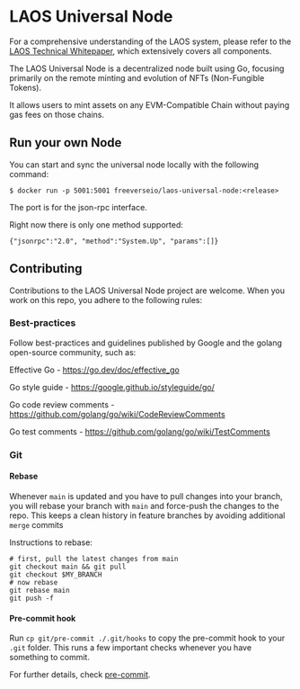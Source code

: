 # LAOS Universal Node

For a comprehensive understanding of the LAOS system, please refer to the [LAOS Technical Whitepaper](https://github.com/freeverseio/laos-whitepaper/blob/main/laos.pdf), which extensively covers all components.

The LAOS Universal Node is a decentralized node built using Go, focusing primarily on the remote minting and evolution of NFTs (Non-Fungible Tokens).

It allows users to mint assets on any EVM-Compatible Chain without paying gas fees on those chains.

## Run your own Node

You can start and sync the universal node locally with the following command:
```
$ docker run -p 5001:5001 freeverseio/laos-universal-node:<release> 
```

The port is for the json-rpc interface.

Right now there is only one method supported:

```
{"jsonrpc":"2.0", "method":"System.Up", "params":[]}
```


## Contributing

Contributions to the LAOS Universal Node project are welcome. When you work on this repo, you adhere to the following rules:

### Best-practices
Follow best-practices and guidelines published by Google and the golang open-source community, such as:

Effective Go - https://go.dev/doc/effective_go

Go style guide - https://google.github.io/styleguide/go/

Go code review comments - https://github.com/golang/go/wiki/CodeReviewComments

Go test comments - https://github.com/golang/go/wiki/TestComments

### Git

#### Rebase
Whenever `main` is updated and you have to pull changes into your branch, you will rebase your branch with `main` and force-push the changes to the repo. This keeps a clean history in feature branches by avoiding additional `merge` commits

Instructions to rebase:
```shell
# first, pull the latest changes from main
git checkout main && git pull
git checkout $MY_BRANCH
# now rebase
git rebase main
git push -f
```

#### Pre-commit hook
Run `cp git/pre-commit ./.git/hooks` to copy the pre-commit hook to your `.git` folder. This runs a few important checks whenever you have something to commit.

For further details, check [pre-commit](./git/pre-commit).
